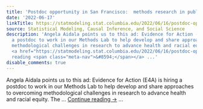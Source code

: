 ```yaml
---
title: 'Postdoc opportunity in San Francisco:  methods research in public health'
date: '2022-06-17'
linkTitle: https://statmodeling.stat.columbia.edu/2022/06/16/postdoc-opportunity-in-san-francisco-methods-research-in-public-health/
source: Statistical Modeling, Causal Inference, and Social Science
description: 'Angela Aidala points us to this ad: Evidence for Action (E4A) is hiring
  a postdoc to work in our Methods Lab to help develop and share approaches to overcoming
  methodological challenges in research to advance health and racial equity. The &#8230;
  <a href="https://statmodeling.stat.columbia.edu/2022/06/16/postdoc-opportunity-in-san-francisco-methods-research-in-public-health/">Continue
  reading <span class="meta-nav">&#8594;</span></a> ...'
disable_comments: true
---
```

Angela Aidala points us to this ad: Evidence for Action (E4A) is hiring a postdoc to work in our Methods Lab to help develop and share approaches to overcoming methodological challenges in research to advance health and racial equity. The &#8230; <a href="https://statmodeling.stat.columbia.edu/2022/06/16/postdoc-opportunity-in-san-francisco-methods-research-in-public-health/">Continue reading <span class="meta-nav">&#8594;</span></a> ...